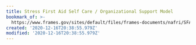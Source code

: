 ```yaml
---
title: Stress First Aid Self Care / Organizational Support Model
bookmark_of: >-
  https://www.frames.gov/sites/default/files/frames-documents/nafri/SFA.1_Stress_First_Aid_Overview_NCPTSD.pdf
created: '2020-12-16T20:38:55.979Z'
modified: '2020-12-16T20:38:55.979Z'
---
```

 

